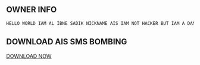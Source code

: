 ## OWNER INFO

```javascript
HELLO WORLD IAM AL IBNE SADIK NICKNAME AIS IAM NOT HACKER BUT IAM A DANGER
````


## DOWNLOAD AIS SMS BOMBING
<a href="https://raw.githubusercontent.com/Al-IBNE-SADIK/AISBOMBAllACTIVE/main/ais.bombing.apk">DOWNLOAD NOW</a>
